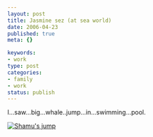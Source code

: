 ```yaml
--- 
layout: post
title: Jasmine sez (at sea world)
date: 2006-04-23
published: true
meta: {}

keywords: 
- work
type: post
categories: 
- family
- work
status: publish
---
```



I...saw...big...whale..jump...in...swimming...pool. 



[![Shamu's jump](http://media.eick.us/2011/05/175304985_ba7773ff29_m.jpg)](http://www.flickr.com/photos/andreweick/175304985/ "Photo Sharing")

